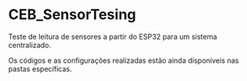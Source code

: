 # CEB_SensorTesing
Teste de leitura de sensores a partir do ESP32 para um sistema centralizado.

Os códigos e as configurações realizadas estão ainda disponíveis nas pastas específicas.
